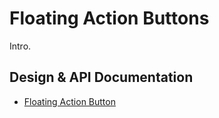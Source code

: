 <!--docs:
title: "Floating Action Buttons"
layout: detail
section: components
iconId: button
path: /catalog/floating-action-buttons/
-->

# Floating Action Buttons

Intro.

## Design & API Documentation

<ul class="icon-list">
  <li class="icon-list-item icon-list-item--spec">
    <a href="https://material.io/guidelines/components/buttons-floating-action-button.html">Floating Action Button</a>
  </li>
</ul>
